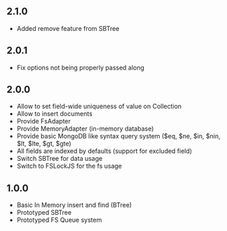 ## 2.1.0

- Added remove feature from SBTree

## 2.0.1

- Fix options not being properly passed along

## 2.0.0 

- Allow to set field-wide uniqueness of value on Collection
- Allow to insert documents
- Provide FsAdapter
- Provide MemoryAdapter (in-memory database)
- Provide basic MongoDB like syntax query system ($eq, $ne, $in, $nin, $lt, $lte, $gt, $gte)
- All fields are indexed by defaults (support for excluded field)
- Switch SBTree for data usage
- Switch to FSLockJS for the fs usage

## 1.0.0

- Basic In Memory insert and find (BTree)
- Prototyped SBTree
- Prototyped FS Queue system

